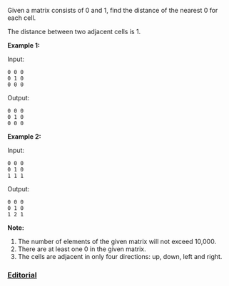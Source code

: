 Given a matrix consists of 0 and 1, find the distance of the nearest 0 for each cell.

The distance between two adjacent cells is 1.

**Example 1:** 

Input:

```
0 0 0
0 1 0
0 0 0
```

Output:

```
0 0 0
0 1 0
0 0 0
```

**Example 2:** 

Input:

```
0 0 0
0 1 0
1 1 1
```

Output:

```
0 0 0
0 1 0
1 2 1
```

**Note:**

 1. The number of elements of the given matrix will not exceed 10,000.
 2. There are at least one 0 in the given matrix.
 3. The cells are adjacent in only four directions: up, down, left and right.

### [Editorial](https://leetcode.com/articles/01-matrix/)
